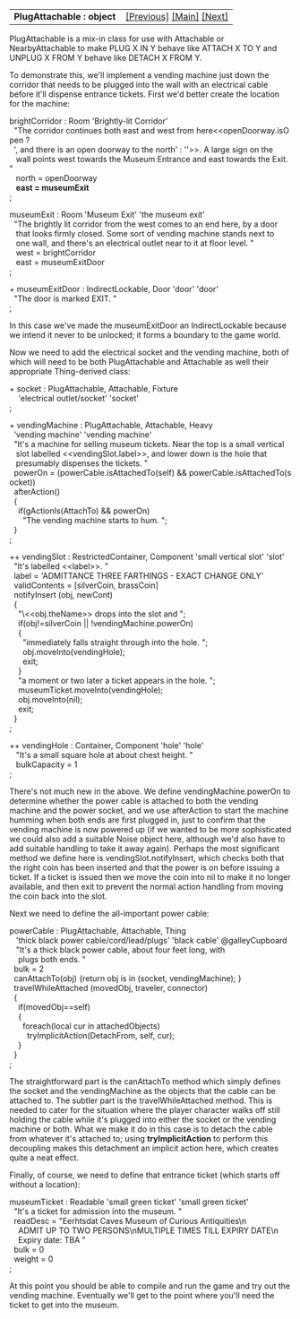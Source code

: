 ---
---
<table width="100%" data-border="0" data-cellspacing="0"
data-cellpadding="3" data-bgcolor="#C0C0C0">
<colgroup>
<col style="width: 50%" />
<col style="width: 50%" />
</colgroup>
<tbody>
<tr>
<td style="text-align: left;"><strong>PlugAttachable : object<br />
</strong></td>
<td style="text-align: right;"><a
href="nearbyattachable.html">[Previous]</a> <a
href="generalintroduction.html">[Main]</a> <a
href="permanentattachment.html">[Next]</a></td>
</tr>
</tbody>
</table>

  
PlugAttachable is a mix-in class for use with Attachable or
NearbyAttachable to make PLUG X IN Y behave like ATTACH X TO Y and
UNPLUG X FROM Y behave like DETACH X FROM Y.  
  
To demonstrate this, we'll implement a vending machine just down the
corridor that needs to be plugged into the wall with an electrical cable
before it'll dispense entrance tickets. First we'd better create the
location for the machine:  
  
brightCorridor : Room 'Brightly-lit Corridor'  
  "The corridor continues both east and west from here\<\<openDoorway.isOpen ?  
  ', and there is an open doorway to the north' : ''\>\>. A large sign on the  
   wall points west towards the Museum Entrance and east towards the Exit. "  
   north = openDoorway  
   **east = museumExit**  
;  
  
museumExit : Room 'Museum Exit' 'the museum exit'  
  "The brightly lit corridor from the west comes to an end here, by a door  
   that looks firmly closed. Some sort of vending machine stands next to  
   one wall, and there's an electrical outlet near to it at floor level. "  
   west = brightCorridor  
   east = museumExitDoor  
;  
  
+ museumExitDoor : IndirectLockable, Door 'door' 'door'  
  "The door is marked EXIT. "  
;  
  
In this case we've made the museumExitDoor an IndirectLockable because
we intend it never to be unlocked; it forms a boundary to the game
world.  
  
Now we need to add the electrical socket and the vending machine, both
of which will need to be both PlugAttachable and Attachable as well
their appropriate Thing-derived class:  
  
+ socket : PlugAttachable, Attachable, Fixture  
    'electrical outlet/socket' 'socket'  
;  
  
+ vendingMachine : PlugAttachable, Attachable, Heavy  
  'vending machine' 'vending machine'  
  "It's a machine for selling museum tickets. Near the top is a small vertical  
   slot labelled \<\<vendingSlot.label\>\>, and lower down is the hole that  
   presumably dispenses the tickets. "  
  powerOn = (powerCable.isAttachedTo(self) && powerCable.isAttachedTo(socket))   
  afterAction()  
  {  
    if(gActionIs(AttachTo) && powerOn)  
      "The vending machine starts to hum. ";  
  }  
;  
  
++ vendingSlot : RestrictedContainer, Component 'small vertical slot' 'slot'  
  "It's labelled \<\<label\>\>. "  
  label = 'ADMITTANCE THREE FARTHINGS - EXACT CHANGE ONLY'  
  validContents = \[silverCoin, brassCoin\]  
  notifyInsert (obj, newCont)  
  {  
    "\\\<\<obj.theName\>\> drops into the slot and ";  
    if(obj!=silverCoin \|\| !vendingMachine.powerOn)  
    {  
      "immediately falls straight through into the hole. ";  
      obj.moveInto(vendingHole);  
      exit;  
    }  
    "a moment or two later a ticket appears in the hole. ";  
    museumTicket.moveInto(vendingHole);    
    obj.moveInto(nil);  
    exit;  
  }  
;  
  
++ vendingHole : Container, Component 'hole' 'hole'  
   "It's a small square hole at about chest height. "  
   bulkCapacity = 1     
;  
  
There's not much new in the above. We define vendingMachine.powerOn to
determine whether the power cable is attached to both the vending
machine and the power socket, and we use afterAction to start the
machine humming when both ends are first plugged in, just to confirm
that the vending machine is now powered up (if we wanted to be more
sophisticated we could also add a suitable Noise object here, although
we'd also have to add suitable handling to take it away again). Perhaps
the most significant method we define here is vendingSlot.notifyInsert,
which checks both that the right coin has been inserted and that the
power is on before issuing a ticket. If a ticket is issued then we move
the coin into nil to make it no longer available, and then exit to
prevent the normal action handling from moving the coin back into the
slot.  
  
Next we need to define the all-important power cable:  
  
powerCable : PlugAttachable, Attachable, Thing   
   'thick black power cable/cord/lead/plugs' 'black cable' @galleyCupboard  
   "It's a thick black power cable, about four feet long, with  
    plugs both ends. "  
  bulk = 2   
  canAttachTo(obj) {return obj is in (socket, vendingMachine); }  
  travelWhileAttached (movedObj, traveler, connector)  
  {  
    if(movedObj==self)  
    {  
      foreach(local cur in attachedObjects)        
        tryImplicitAction(DetachFrom, self, cur);        
    }  
  }  
;  
  
The straightforward part is the canAttachTo method which simply defines
the socket and the vendingMachine as the objects that the cable can be
attached to. The subtler part is the travelWhileAttached method. This is
needed to cater for the situation where the player character walks off
still holding the cable while it's plugged into either the socket or the
vending machine or both. What we make it do in this case is to detach
the cable from whatever it's attached to; using **tryImplicitAction** to
perform this decoupling makes this detachment an implicit action here,
which creates quite a neat effect.  
  
Finally, of course, we need to define that entrance ticket (which starts
off without a location):  
  
museumTicket : Readable 'small green ticket' 'small green ticket'  
  "It's a ticket for admission into the museum. "  
  readDesc = "Eerhtsdat Caves Museum of Curious Antiquities\n  
    ADMIT UP TO TWO PERSONS\nMULTIPLE TIMES TILL EXPIRY DATE\n  
    Expiry date: TBA "  
  bulk = 0  
  weight = 0  
;  
  
At this point you should be able to compile and run the game and try out
the vending machine. Eventually we'll get to the point where you'll need
the ticket to get into the museum.  
